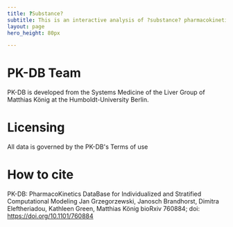 ```yaml
---
title: ?Substance?
subtitle: This is an interactive analysis of ?substance? pharmacokinetics
layout: page
hero_height: 80px

---
```




# PK-DB Team
PK-DB is developed from the Systems Medicine of the Liver Group of Matthias König at the Humboldt-University Berlin.


# Licensing
All data is governed by the PK-DB's Terms of use

# How to cite
PK-DB: PharmacoKinetics DataBase for Individualized and Stratified Computational Modeling
Jan Grzegorzewski, Janosch Brandhorst, Dimitra Eleftheriadou, Kathleen Green, Matthias König
bioRxiv 760884; doi: https://doi.org/10.1101/760884

